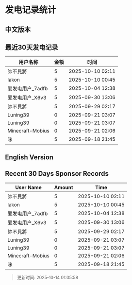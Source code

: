 # 发电记录统计

## 中文版本


## 最近30天发电记录

| 用户名称 | 金额 | 时间 |
| --- | --- | --- |
| 帥不見將 | 5 | 2025-10-10 02:11 |
| lakon | 5 | 2025-10-10 00:45 |
| 爱发电用户_7adfb | 5 | 2025-10-04 12:38 |
| 爱发电用户_X6v3 | 5 | 2025-09-30 13:06 |
| 帥不見將 | 5 | 2025-09-29 02:17 |
| Luning39 | 0 | 2025-09-21 03:07 |
| Luning39 | 0 | 2025-09-21 03:07 |
| Minecraft-Mobius | 0 | 2025-09-21 02:06 |
| 咪 | 5 | 2025-09-18 21:45 |

## English Version


## Recent 30 Days Sponsor Records

| User Name | Amount | Time |
| --- | --- | --- |
| 帥不見將 | 5 | 2025-10-10 02:11 |
| lakon | 5 | 2025-10-10 00:45 |
| 爱发电用户_7adfb | 5 | 2025-10-04 12:38 |
| 爱发电用户_X6v3 | 5 | 2025-09-30 13:06 |
| 帥不見將 | 5 | 2025-09-29 02:17 |
| Luning39 | 0 | 2025-09-21 03:07 |
| Luning39 | 0 | 2025-09-21 03:07 |
| Minecraft-Mobius | 0 | 2025-09-21 02:06 |
| 咪 | 5 | 2025-09-18 21:45 |

> 更新时间: 2025-10-14 01:05:58
